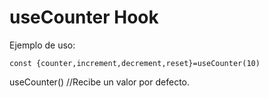 # useCounter Hook

Ejemplo de uso:

```
const {counter,increment,decrement,reset}=useCounter(10)
```
useCounter() //Recibe un valor por defecto.